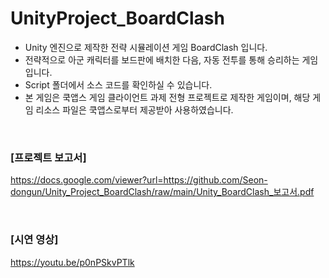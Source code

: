 # UnityProject_BoardClash
- Unity 엔진으로 제작한 전략 시뮬레이션 게임 BoardClash 입니다.  
- 전략적으로 아군 캐릭터를 보드판에 배치한 다음, 자동 전투를 통해 승리하는 게임입니다.
- Script 폴더에서 소스 코드를 확인하실 수 있습니다.
- 본 게임은 쿡앱스 게임 클라이언트 과제 전형 프로젝트로 제작한 게임이며, 해당 게임 리소스 파일은 쿡앱스로부터 제공받아 사용하였습니다.
<br>

### [프로젝트 보고서]  
https://docs.google.com/viewer?url=https://github.com/Seon-dongun/Unity_Project_BoardClash/raw/main/Unity_BoardClash_보고서.pdf  

<br>

### [시연 영상]  
https://youtu.be/p0nPSkvPTlk
